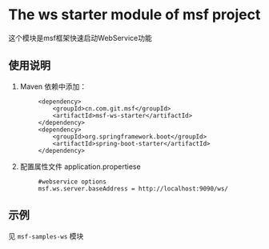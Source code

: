 # The ws starter module of msf project #
这个模块是msf框架快速启动WebService功能

## 使用说明 ##

1. Maven 依赖中添加：

            <dependency>
                <groupId>cn.com.git.msf</groupId>
                <artifactId>msf-ws-starter</artifactId>
            </dependency>
            <dependency>
                <groupId>org.springframework.boot</groupId>
                <artifactId>spring-boot-starter</artifactId>
            </dependency>

2. 配置属性文件 application.propertiese

            #webservice options
            msf.ws.server.baseAddress = http://localhost:9090/ws/

## 示例 ##

见 `msf-samples-ws` 模块